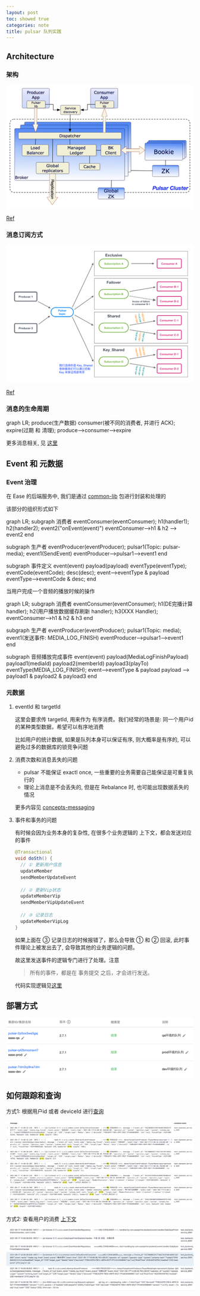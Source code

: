 ```yaml
---
layout: post
toc: showed true
categories: note
title: pulsar 队列实践
---
```


## Architecture
### 架构

![pul-system-architecture.png](assets/images/pul-system-architecture.png)

[Ref](http://pulsar.apache.org/docs/en/2.3.2/concepts-messaging)

### 消息订阅方式

![pul-subscribe](assets/images/pul-subscription-modes.png)

[Ref](http://pulsar.apache.org/docs/en/2.3.2/concepts-messaging/)

### 消息的生命周期

<div class="mermaid" markdown="0">
graph LR;
  produce(生产数据)
  consumer(被不同的消费者, 并进行 ACK);
  expire(过期 和 清理);
  produce-->consumer-->expire
</div>

更多消息相关, 见 [这里](http://pulsar.apache.org/docs/en/concepts-messaging)

## Event 和 元数据
### Event 治理
在 Ease 的后端服务中, 我们是通过 [common-lib](https://gitlab.easeprime.com/ease/lib-box/-/tree/master/common-lib/src/main/java/com/easeprime/bfs/common/event) 包进行封装和处理的

该部分的组织形式如下

<div class="mermaid" markdown="0">
graph LR;
  subgraph 消费者
  eventConsumer(eventConsumer);
  h1(handler1);
  h2(handler2);
  event2("onEvent(event)")
  eventConsumer-->h1 & h2 --> event2
  end

  subgraph 生产者
  eventProducer(eventProducer);
  pulsar1(Topic: pulsar-media);
  event1(SendEvent)
  eventProducer-->pulsar1-->event1
  end

  subgraph 事件定义
  event(event)
  payload(payload)
  eventType(eventType);
  eventCode(eventCode);
  desc(desc);
  event-->eventType & payload
  eventType-->eventCode & desc;
  end
</div>

当用户完成一个音频的播放时候的操作

<div class="mermaid" markdown="0">
graph LR;
  subgraph 消费者
  eventConsumer(eventConsumer);
  h1(DE完播计算 handler);
  h2(用户播放数据缓存刷新 handler);
  h3(XXX Handler);
  eventConsumer-->h1 & h2 & h3
  end

  subgraph 生产者
  eventProducer(eventProducer);
  pulsar1(Topic: media);
  event1(发送事件: MEDIA_LOG_FINISH)
  eventProducer-->pulsar1-->event1
  end

  subgraph 音频播放完成事件
  event(event)
  payload(MediaLogFinishPayload)
  payload1(mediaId)
  payload2(memberId)
  payload3(playTo)
  eventType(MEDIA_LOG_FINISH);
  event-->eventType & payload
  payload --> payload1 & payload2 & payload3
  end
</div>

### 元数据
1. eventId 和 targetId

    这里会要求传 targetId, 用来作为 有序消费。我们经常的场景是: 同一个用户id 的某种类型数据，希望可以有序地消费

    比如用户的统计数据, 如果是队列本身可以保证有序, 则大概率是有序的, 可以避免过多的数据库的锁竞争问题

2. 消费次数和消息丢失的问题

    - pulsar 不能保证 exactl once, 一些重要的业务需要自己能保证是可重复执行的
    - 理论上消息是不会丢失的, 但是在 Rebalance 时, 也可能出现数据丢失的情况

    更多内容见 [concepts-messaging](https://pulsar.apache.org/docs/en/2.7.1/concepts-messaging/)

3. 事件和事务的问题

    有时候会因为业务本身的复杂性, 在很多个业务逻辑的 上下文，都会发送对应的事件

    ```java
    @Transactional
    void doSth() {
      // ① 更新用户信息
      updateMember
      sendMemberUpdateEvent

      // ② 更新Vip状态
      updateMemberVip
      sendMemberVipUpdateEvent

      // ③ 记录日志
      updateMemberVipLog
    }
    ```

    如果上面在 ③  记录日志的时候报错了，那么会导致 ①  和 ②  回滚, 此时事件理论上被发出去了, 会导致其他的业务逻辑的问题。

    故这里发送事件的逻辑专门进行了处理。注意

    > 所有的事件，都是在 事务提交 之后，才会进行发送。

    代码实现逻辑见[这里](https://gitlab.easeprime.com/ease/lib-box/-/blob/master/common-lib/src/main/java/com/easeprime/bfs/common/event/AbstractEventProducer.java#L61)

## 部署方式

![deploy1](assets/images/pul-deploy1.png)

## 如何跟踪和查询
方式1: 根据用户id 或者 deviceId 进行[查询](https://es-ras1ax3s.kibana.tencentelasticsearch.com:5601/goto/71238f43bd59b8022e7ee9f67238eb45)

![example1](assets/images/pul-example1.png)

方式2: 查看用户的消费 [上下文](https://es-ras1ax3s.kibana.tencentelasticsearch.com:5601/app/discover#/context/5a116e80-b931-11eb-83c7-d711353ac049/toW5UnsBQlxvtLDU4s7e?_g=(filters:!())&_a=(columns:!(message,container.name),filters:!(('$state':(store:appState),meta:(alias:!n,disabled:!t,index:'5a116e80-b931-11eb-83c7-d711353ac049',key:container.name,negate:!t,params:(query:dev_backend_service_8881),type:phrase),query:(match_phrase:(container.name:dev_backend_service_8881))),('$state':(store:appState),meta:(alias:!n,disabled:!t,index:'5a116e80-b931-11eb-83c7-d711353ac049',key:container.name,negate:!t,params:(query:dev_backend_service_8880),type:phrase),query:(match_phrase:(container.name:dev_backend_service_8880))))))

![example2](assets/images/pul-example2.png)
